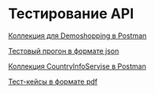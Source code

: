 # Тестирование API

[Коллекция для Demoshopping в Postman](https://github.com/user-attachments/files/17463704/DemoShopping.postman_collection.json)

[Тестовый прогон в формате json](https://github.com/user-attachments/files/17003626/DemoShopping.postman_test_run.json)

[Коллекция CountryInfoServise в Postman](https://github.com/user-attachments/files/17463663/CountryInfoService.postman_collection.json)

[Тест-кейсы в формате pdf](https://github.com/user-attachments/files/17061937/G8-2024-09-19.1.pdf)

